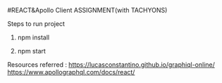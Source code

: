 #REACT&Apollo Client ASSIGNMENT(with TACHYONS)

Steps to run project

1) npm install

2) npm start


Resources referred : https://lucasconstantino.github.io/graphiql-online/
                     https://www.apollographql.com/docs/react/


